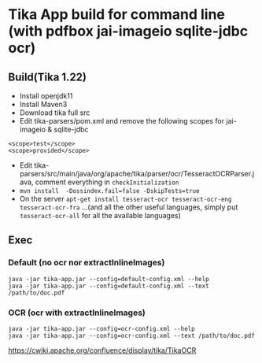 # Tika App build for command line (with pdfbox jai-imageio sqlite-jdbc ocr)
## Build(Tika 1.22)
- Install openjdk11
- Install Maven3
- Download tika full src
- Edit tika-parsers/pom.xml and remove the following scopes for jai-imageio & sqlite-jdbc
```
<scope>test</scope>
<scope>provided</scope>
```
- Edit tika-parsers/src/main/java/org/apache/tika/parser/ocr/TesseractOCRParser.java, comment everything in `checkInitialization`
- `mvn install  -Dossindex.fail=false -DskipTests=true`
- On the server `apt-get install tesseract-ocr tesseract-ocr-eng tesseract-ocr-fra` ...(and all the other useful languages, simply put `tesseract-ocr-all` for all the available languages)

## Exec
### Default (no ocr nor extractInlineImages)
```
java -jar tika-app.jar --config=default-config.xml --help
java -jar tika-app.jar --config=default-config.xml --text /path/to/doc.pdf
```

### OCR (ocr with extractInlineImages)
```
java -jar tika-app.jar --config=ocr-config.xml --help
java -jar tika-app.jar --config=ocr-config.xml --text /path/to/doc.pdf
```
https://cwiki.apache.org/confluence/display/tika/TikaOCR
